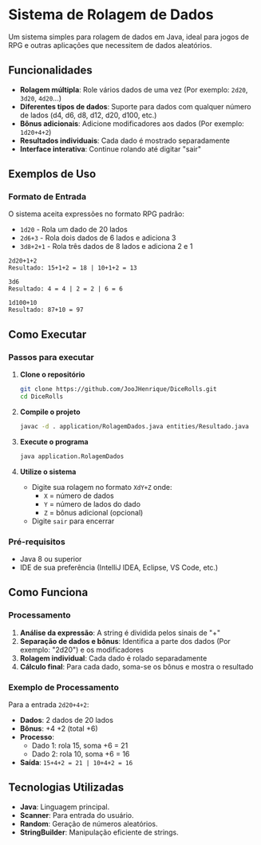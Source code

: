 # Sistema de Rolagem de Dados

Um sistema simples para rolagem de dados em Java, ideal para jogos de RPG e outras aplicações que necessitem de dados aleatórios.

## Funcionalidades

- **Rolagem múltipla**: Role vários dados de uma vez (Por exemplo: `2d20`, `3d20`, `4d20`...)
- **Diferentes tipos de dados**: Suporte para dados com qualquer número de lados (d4, d6, d8, d12, d20, d100, etc.)
- **Bônus adicionais**: Adicione modificadores aos dados (Por exemplo: `1d20+4+2`)
- **Resultados individuais**: Cada dado é mostrado separadamente
- **Interface interativa**: Continue rolando até digitar "sair"

## Exemplos de Uso

### Formato de Entrada
O sistema aceita expressões no formato RPG padrão:
- `1d20` - Rola um dado de 20 lados
- `2d6+3` - Rola dois dados de 6 lados e adiciona 3
- `3d8+2+1` - Rola três dados de 8 lados e adiciona 2 e 1 <br>

```
2d20+1+2
Resultado: 15+1+2 = 18 | 10+1+2 = 13

3d6
Resultado: 4 = 4 | 2 = 2 | 6 = 6

1d100+10
Resultado: 87+10 = 97
```

## Como Executar

### Passos para executar

1. **Clone o repositório**
   ```bash
   git clone https://github.com/JooJHenrique/DiceRolls.git
   cd DiceRolls
   ```

2. **Compile o projeto**
   ```bash
   javac -d . application/RolagemDados.java entities/Resultado.java
   ```

3. **Execute o programa**
   ```bash
   java application.RolagemDados
   ```

4. **Utilize o sistema**
   - Digite sua rolagem no formato `XdY+Z` onde:
     - `X` = número de dados
     - `Y` = número de lados do dado
     - `Z` = bônus adicional (opcional)
   - Digite `sair` para encerrar
  
### Pré-requisitos
- Java 8 ou superior
- IDE de sua preferência (IntelliJ IDEA, Eclipse, VS Code, etc.)

## Como Funciona

### Processamento
1. **Análise da expressão**: A string é dividida pelos sinais de "+"
2. **Separação de dados e bônus**: Identifica a parte dos dados (Por exemplo: "2d20") e os modificadores
3. **Rolagem individual**: Cada dado é rolado separadamente
4. **Cálculo final**: Para cada dado, soma-se os bônus e mostra o resultado

### Exemplo de Processamento
Para a entrada `2d20+4+2`:
- **Dados**: 2 dados de 20 lados
- **Bônus**: +4 +2 (total +6)
- **Processo**: 
  - Dado 1: rola 15, soma +6 = 21
  - Dado 2: rola 10, soma +6 = 16
- **Saída**: `15+4+2 = 21 | 10+4+2 = 16`

## Tecnologias Utilizadas

- **Java**: Linguagem principal.
- **Scanner**: Para entrada do usuário.
- **Random**: Geração de números aleatórios.
- **StringBuilder**: Manipulação eficiente de strings.
